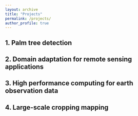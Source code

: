 ```yaml
---
layout: archive
title: "Projects"
permalink: /projects/
author_profile: true
---
```


## 1. Palm tree detection




## 2. Domain adaptation for remote sensing applications




## 3. High performance computing for earth observation data





## 4. Large-scale cropping mapping
